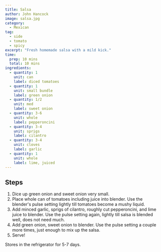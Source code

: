 ```yaml
---
title: Salsa
author: John Hancock
image: salsa.jpg
category:
  - Mexican
tag:
  - side
  - tomato
  - spicy
excerpt: "Fresh homemade salsa with a mild kick."
time:
  prep: 10 mins
  total: 10 mins
ingredients:
  - quantity: 1
    unit: can
    label: diced tomatoes
  - quantity: 1
    unit: small bundle
    label: green onion
  - quantity: 1/2
    unit: med
    label: sweet onion
  - quantity: 3-6
    unit: whole
    label: pepperoncini
  - quantity: 3-4
    unit: sprigs
    label: cilantro
  - quantity: 3-4
    unit: cloves
    label: garlic
  - quantity: 1
    unit: whole
    label: lime, juiced
---
```


## Steps

1. Dice up green onion and sweet onion very small.
2. Place whole can of tomatoes including juice into blender. Use the blender's pulse setting lightly till tomatoes become a mushy liquid.
3. Add minced garlic, sprigs of cilantro, roughly cut pepperoncini, and lime juice to blender. Use the pulse setting again, lightly till salsa is blended well, does not need much.
4. Add green onion, sweet onion to blender. Use the pulse setting a couple more times, just enough to mix up the salsa.
5. Serve!

Stores in the refrigerator for 5-7 days.
